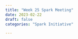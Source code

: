 ```yaml
---
title: "Week 25 Spark Meeting"
date: 2023-02-22
draft: false
categories: "Spark Initiative"

---
```


